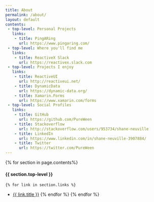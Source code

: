 ```yaml
---
title: About
permalink: /about/
layout: default
contents:
 - top-level: Personal Projects
   links:
    - title: PingARing
      url: https://www.pingaring.com/
 - top-level: Where you'll find me
   links:
    - title: ReactiveX Slack
      url: https://reactivex.slack.com
 - top-level: Projects I enjoy 
   links:
    - title: ReactiveUI
      url: http://reactiveui.net/
    - title: DynamicData
      url: https://dynamic-data.org/
    - title: Xamarin.Forms
      url: https://www.xamarin.com/forms
 - top-level: Social Profiles
   links:
    - title: GitHub
      url: https://github.com/PureWeen
    - title: Stackoverflow
      url: http://stackoverflow.com/users/953734/shane-neuville
    - title: LinkedIn
      url: https://www.linkedin.com/in/shane-neuville-3907884/
    - title: Twitter
      url: https://twitter.com/PureWeen
---
```

 
{% for section in page.contents%}
#### [](#header-4){{ section.top-level }}  
    {% for link in section.links %}  
*   <a class="" href="{{ link.url }}" alt="{{ link.title }}">{{ link.title }}</a>
    {% endfor %}
{% endfor %} 